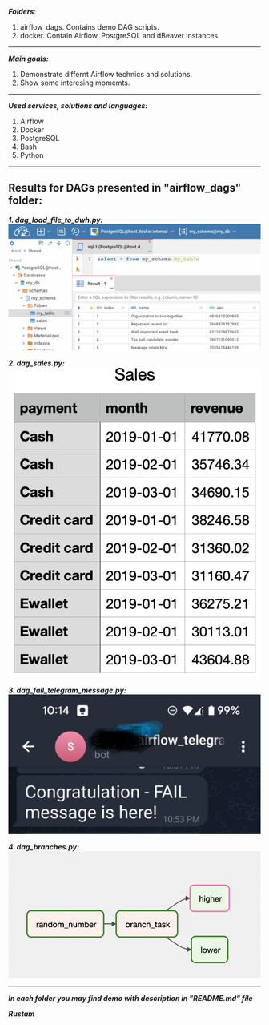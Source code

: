 ***Folders***:
1) airflow_dags. Contains demo DAG scripts.
2) docker. Contain Airflow, PostgreSQL and dBeaver instances.

---
***Main goals:***
1. Demonstrate differnt Airflow technics and solutions.
2. Show some interesing momemts.
---

***Used services, solutions and languages:***
1) Airflow
2) Docker
3) PostgreSQL
4) Bash
5) Python
___

## Results for DAGs presented in "airflow_dags" folder:
***1. dag_load_file_to_dwh.py:***
![alt text](https://github.com/rusmansurov/Demo/blob/main/airflow_dags/Results/dag_load_file_to_dwh.png)

***2. dag_sales.py:***
![alt text](https://github.com/rusmansurov/Demo/blob/main/airflow_dags/Results/dag_sales.png)

***3. dag_fail_telegram_message.py:***
![alt text](https://github.com/rusmansurov/Demo/blob/main/airflow_dags/Results/dag_fail_telegram_message.jpg)

***4. dag_branches.py:***
![alt text](https://github.com/rusmansurov/Demo/blob/main/airflow_dags/Results/dag_branches.png)

___

***In each folder you may find demo with description in "README.md" file***

***Rustam***
